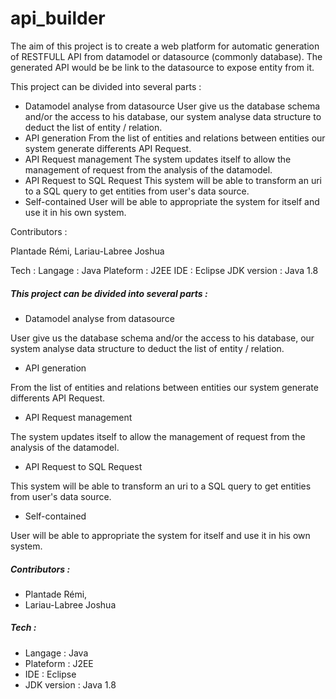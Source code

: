 # api_builder



The aim of this project is to create a web platform for automatic generation 
of RESTFULL API from datamodel or datasource (commonly database).
The generated API would be be link to the datasource to expose entity from it.


This project can be divided into several parts :

- Datamodel analyse from datasource
    User give us the database schema and/or the access to his database, 
    our system analyse data structure to deduct the list of entity / relation. 
- API generation 
    From the list of entities and relations between entities our system generate differents API Request.
- API Request management
    The system updates itself to allow the management of request from the analysis of the datamodel.
- API Request to SQL Request
    This system will be able to transform an uri to a SQL query to get entities from user's data source.
- Self-contained
    User will be able to appropriate the system for itself and use it in his own system.

Contributors :

Plantade Rémi,
Lariau-Labree Joshua


Tech :
    Langage : Java
    Plateform : J2EE
    IDE : Eclipse
    JDK version : Java 1.8

##### This project can be divided into several parts :

- Datamodel analyse from datasource

User give us the database schema and/or the access to his database, 
our system analyse data structure to deduct the list of entity / relation. 

- API generation 

From the list of entities and relations between entities our system generate differents API Request.

- API Request management

The system updates itself to allow the management of request from the analysis of the datamodel.

- API Request to SQL Request

This system will be able to transform an uri to a SQL query to get entities from user's data source.

- Self-contained

User will be able to appropriate the system for itself and use it in his own system.

##### Contributors :

- Plantade Rémi,
- Lariau-Labree Joshua


##### Tech :
- Langage : Java
- Plateform : J2EE
- IDE : Eclipse
- JDK version : Java 1.8
